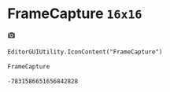 # FrameCapture `16x16`
<img src="/img/FrameCapture.png" width=16 height=16>

``` CSharp
EditorGUIUtility.IconContent("FrameCapture")
```
```
FrameCapture
```
```
-7831586651656842828
```
